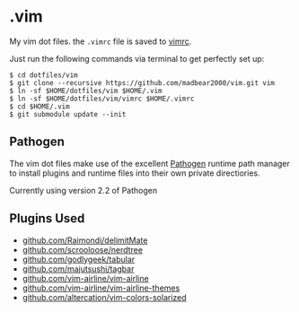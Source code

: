 .vim
====

My vim dot files. the `.vimrc` file is saved to [vimrc](https://github.com/madbear2000/vim/master/vimrc).

Just run the following commands via terminal to get perfectly set up:

```console
$ cd dotfiles/vim
$ git clone --recursive https://github.com/madbear2000/vim.git vim
$ ln -sf $HOME/dotfiles/vim $HOME/.vim
$ ln -sf $HOME/dotfiles/vim/vimrc $HOME/.vimrc
$ cd $HOME/.vim
$ git submodule update --init
```

## Pathogen
The vim dot files make use of the excellent [Pathogen](https://github.com/tpope/vim-pathogen) runtime path manager to install plugins and runtime files into their own private directiories.

Currently using version 2.2 of Pathogen

## Plugins Used

* [github.com/Raimondi/delimitMate](https://github.com/Raimondi/delimitMate.git)
* [github.com/scrooloose/nerdtree](https://github.com/scrooloose/nerdtree.git)
* [github.com/godlygeek/tabular](https://github.com/godlygeek/tabular.git)
* [github.com/majutsushi/tagbar](https://github.com/majutsushi/tagbar.git)
* [github.com/vim-airline/vim-airline](https://github.com/vim-airline/vim-airline.git)
* [github.com/vim-airline/vim-airline-themes](https://github.com/vim-airline/vim-airline-themes.git)
* [github.com/altercation/vim-colors-solarized](https://github.com/altercation/vim-colors-solarized.git)

